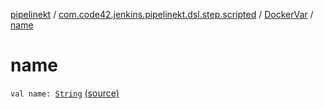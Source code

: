 [pipelinekt](../../index.md) / [com.code42.jenkins.pipelinekt.dsl.step.scripted](../index.md) / [DockerVar](index.md) / [name](./name.md)

# name

`val name: `[`String`](https://kotlinlang.org/api/latest/jvm/stdlib/kotlin/-string/index.html) [(source)](https://github.com/code42/pipelinekt/tree/master/dsl/src/main/kotlin/com/code42/jenkins/pipelinekt/dsl/step/scripted/DockerDsl.kt#L13)